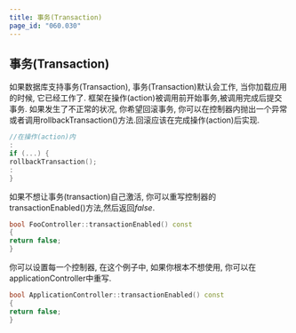 ```yaml
---
title: 事务(Transaction)
page_id: "060.030"
---
```

## 事务(Transaction)
如果数据库支持事务(Transaction), 事务(Transaction)默认会工作, 当你加载应用的时候, 它已经工作了.
框架在操作(action)被调用前开始事务,被调用完成后提交事务.
如果发生了不正常的状况, 你希望回滚事务, 你可以在控制器内抛出一个异常或者调用rollbackTransaction()方法.回滚应该在完成操作(action)后实现.
```c++
//在操作(action)内
:
if (...) {
rollbackTransaction();
:
}
``` 
如果不想让事务(transaction)自己激活, 你可以重写控制器的transactionEnabled()方法,然后返回*false*.
```c++
bool FooController::transactionEnabled() const
{
return false;
}
```
你可以设置每一个控制器, 在这个例子中, 如果你根本不想使用, 你可以在applicationController中重写.
```c++
bool ApplicationController::transactionEnabled() const
{
return false;
}
```